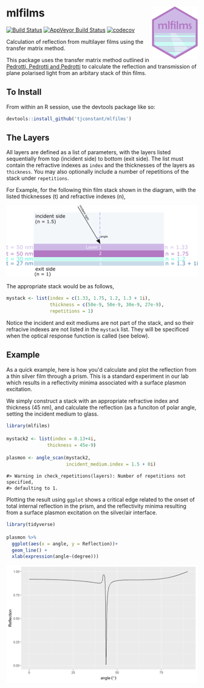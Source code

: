 
mlfilms <img src="man/figures/logo.png" align="right" />
========================================================

[![Build Status](https://travis-ci.org/tjconstant/mlfilms.svg?branch=master)](https://travis-ci.org/tjconstant/mlfilms) [![AppVeyor Build Status](https://ci.appveyor.com/api/projects/status/github/tjconstant/mlfilms?branch=master&svg=true)](https://ci.appveyor.com/project/tjconstant/mlfilms) [![codecov](https://codecov.io/gh/tjconstant/mlfilms/branch/master/graph/badge.svg)](https://codecov.io/gh/tjconstant/mlfilms)

Calculation of reflection from multilayer films using the transfer matrix method.

This package uses the transfer matrix method outlined in [Pedrotti, Pedrotti and Pedrotti](http://www.amazon.com/Introduction-Optics-3rd-Frank-Pedrotti/dp/0131499335) to calculate the reflection and transmission of plane polarised light from an arbitary stack of thin films.

To Install
----------

From within an R session, use the devtools package like so:

``` r
devtools::install_github('tjconstant/mlfilms')
```

The Layers
----------

All layers are defined as a list of parameters, with the layers listed sequentially from top (incident side) to bottom (exit side). The list must contain the refractive indexes as `index` and the thicknesses of the layers as `thickness`. You may also optionally include a number of repetitions of the stack under `repetitions`.

For Example, for the following thin film stack shown in the diagram, with the listed thicknesses (t) and refractive indexes (n),

![example\_figure](man/figures/example.png)

The appropriate stack would be as follows,

``` r
mystack <- list(index = c(1.33, 1.75, 1.2, 1.3 + 1i),
                thickness = c(50e-9, 50e-9, 30e-9, 27e-9), 
                repetitions = 1)
```

Notice the incident and exit mediums are not part of the stack, and so their refracive indexes are not listed in the `mystack` list. They will be specificed when the optical response function is called (see below).

Example
-------

As a quick example, here is how you'd calculate and plot the reflection from a thin silver film through a prism. This is a standard experiment in our lab which results in a reflectivity minima associated with a surface plasmon excitation.

We simply construct a stack with an appropriate refractive index and thickness (45 nm), and calculate the reflection (as a funciton of polar angle, setting the incident medium to glass.

``` r
library(mlfilms)

mystack2 <- list(index = 0.13+4i, 
               thickness = 45e-9)

plasmon <- angle_scan(mystack2,
                      incident_medium.index = 1.5 + 0i)
```

    #> Warning in check_repetitions(layers): Number of repetitions not specified,
    #> defaulting to 1.

Plotting the result using `ggplot` shows a critical edge related to the onset of total internal reflection in the prism, and the reflectivity minima resulting from a surface plasmon excitation on the silver/air interface.

``` r
library(tidyverse)

plasmon %>%
  ggplot(aes(x = angle, y = Reflection))+
  geom_line() +
  xlab(expression(angle~(degree)))
```

![](man/figures/plasmon-1.png)
